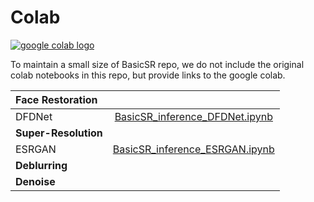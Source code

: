 # Colab

<a href="https://drive.google.com/drive/folders/1G_qcpvkT5ixmw5XoN6MupkOzcK1km625?usp=sharing"><img src="https://colab.research.google.com/assets/colab-badge.svg" alt="google colab logo"></a>

To maintain a small size of BasicSR repo, we do not include the original colab notebooks in this repo, but provide links to the google colab.

| Face Restoration| |
| :--- | :---:        |
|DFDNet | [BasicSR_inference_DFDNet.ipynb](https://colab.research.google.com/drive/1RoNDeipp9yPjI3EbpEbUhn66k5Uzg4n8?usp=sharing)|
| **Super-Resolution**| |
|ESRGAN |[BasicSR_inference_ESRGAN.ipynb](https://colab.research.google.com/drive/1JQScYICvEC3VqaabLu-lxvq9h7kSV1ML?usp=sharing)|
| **Deblurring**| |
| **Denoise**| |
